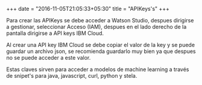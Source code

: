 +++
date = "2016-11-05T21:05:33+05:30"
title = "APIKeys's"
+++

Para crear las APIKeys se debe acceder a Watson Studio, despues dirigirse a gestionar, seleccionar Acceso (IAM), despues en el lado derecho de la pantalla dirigirse a API keys IBM Cloud.

Al crear una API key IBM Cloud se debe copiar el valor de la key y se puede guardar un archivo json, se recomienda guardarlo muy bien ya que despues no se puede acceder a este valor.

Estas claves sirven para acceder a modelos de machine learning a través de snipet's para java, javascript, curl, python y stela.

<!--more-->
